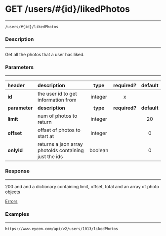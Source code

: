 # GET /users/#{id}/likedPhotos  
***
`/users/#{id}/likedPhotos`

### Description
***
Get all the photos that a user has liked.

### Parameters
***

|header| description| type |required? |default|
|:---------|:--------------|:----------:|:------------:|:------------:|
|**id**|the user id to get information from|integer|x||
|**parameter**| **description**| **type** |**required?** |**default**|
|**limit**|num of photos to return|integer||20|
|**offset**|offset of photos to start at|integer||0|
|**onlyId**| returns a json array photoIds containing just the ids|boolean||0|


### Response
***

200 and and a dictionary containing limit, offset, total and an array of photo objects


[Errors](../../resources/errors.md)

### Examples
***

`https://www.eyeem.com/api/v2/users/1013/likedPhotos`



